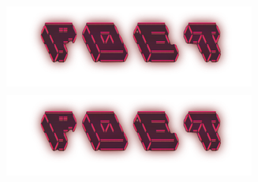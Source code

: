 <!-- Center Image --> 
<p align="center">
  <img src="poet.png" />

<!-- Center Image --> 
<p align="center">
  <img src="poet.png" />


